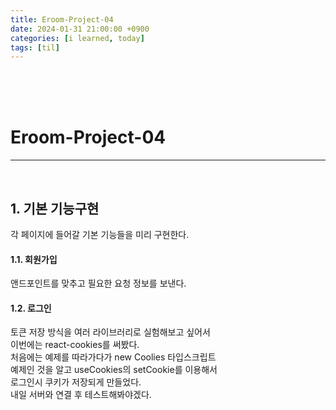 ```yaml
---
title: Eroom-Project-04
date: 2024-01-31 21:00:00 +0900
categories: [i learned, today]
tags: [til]
---
```

<br>
<br>
<br>

# Eroom-Project-04
---
<br>

## 1. 기본 기능구현
각 페이지에 들어갈 기본 기능들을 미리 구현한다. 

#### 1.1. 회원가입  
앤드포인트를 맞추고 필요한 요청 정보를 보낸다.  

#### 1.2. 로그인
토큰 저장 방식을 여러 라이브러리로 실험해보고 싶어서  
이번에는 react-cookies를 써봤다.  
처음에는 예제를 따라가다가 new Coolies 타입스크립트  
예제인 것을 알고 useCookies의 setCookie를 이용해서  
로그인시 쿠키가 저장되게 만들었다.  
내일 서버와 연결 후 테스트해봐야겠다.


